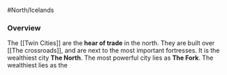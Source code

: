 #North/Icelands 
### Overview
The [[Twin Cities]] are the **hear of trade** in the north. They are built over [[The crossroads]], and are next to the most important fortresses. It is the wealthiest city **The North**. The most powerful city lies as **The Fork**. The wealthiest lies as the